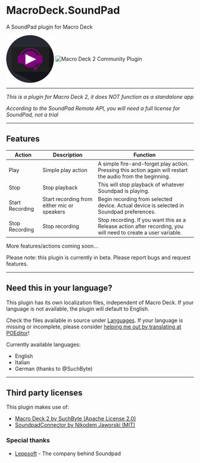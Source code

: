 # MacroDeck.SoundPad
A SoundPad plugin for Macro Deck

<img alt="Plugin Icon" height="128px" align="center" src="MacroDeck.SoundPad/MacroDeck.SoundPad/Resources/MacroDeckSoundPad.png"/>  <img alt="Macro Deck 2 Community Plugin" height="69px" align="center" href="https://macrodeck.org" src="https://macrodeck.org/images/macro_deck_2_community_plugin.png"/>


***
*This is a plugin for Macro Deck 2, it does NOT function as a standalone app*

*According to the SoundPad Remote API, you will need a full license for SoundPad, not a trial*

***
## Features

| Action | Description | Function |
| --- | --- | --- |
| Play | Simple play action | A simple fire-and-forget play action. Pressing this action again will restart the audio from the beginning. | 
| Stop | Stop playback | This will stop playback of whatever Soundpad is playing. | 
| Start Recording | Start recording from either mic or speakers | Begin recording from selected device. Actual device is selected in Soundpad preferences. | 
| Stop Recording | Stop recording | Stop recording. If you want this as a Release action after recording, you will need to create a user variable. | 

More features/actions coming soon...

Please note: this plugin is currently in beta. Please report bugs and request features. 

***
## Need this in your language?
This plugin has its own localization files, independent of Macro Deck.
If your language is not available, the plugin will default to English.

Check the files available in source under [Languages](MacroDeck.SoundPad/MacroDeck.SoundPad/Languages).
If your language is missing or incomplete, please consider [helping me out by translating at POEditor](https://poeditor.com/join/project?hash=88WWuE9v4H)! 

Currently available languages:
- English
- Italian
- German (thanks to @SuchByte)

***
## Third party licenses
This plugin makes use of:
- [Macro Deck 2 by SuchByte (Apache License 2.0)](https://macrodeck.org)
- [SoundpadConnector by Nikodem Jaworski (MIT)](https://github.com/medokin/soundpad-connector)

### Special thanks
* [Leppsoft](https://leppsoft.com/soundpad/) - The company behind Soundpad